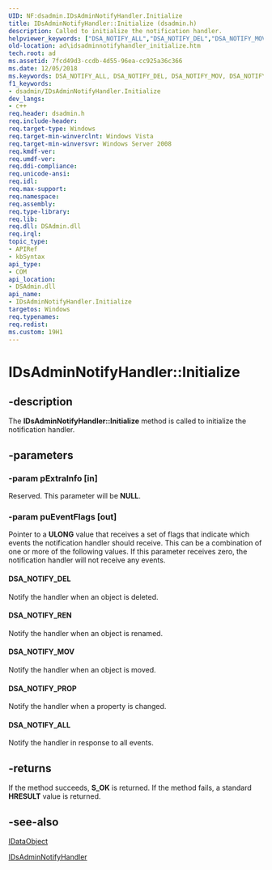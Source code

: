 ```yaml
---
UID: NF:dsadmin.IDsAdminNotifyHandler.Initialize
title: IDsAdminNotifyHandler::Initialize (dsadmin.h)
description: Called to initialize the notification handler.helpviewer_keywords: ["DSA_NOTIFY_ALL","DSA_NOTIFY_DEL","DSA_NOTIFY_MOV","DSA_NOTIFY_PROP","DSA_NOTIFY_REN","IDsAdminNotifyHandler interface [Active Directory]","Initialize method","IDsAdminNotifyHandler.Initialize","IDsAdminNotifyHandler::Initialize","Initialize","Initialize method [Active Directory]","Initialize method [Active Directory]","IDsAdminNotifyHandler interface","ad.idsadminnotifyhandler_initialize","dsadmin/IDsAdminNotifyHandler::Initialize"]
old-location: ad\idsadminnotifyhandler_initialize.htm
tech.root: ad
ms.assetid: 7fcd49d3-ccdb-4d55-96ea-cc925a36c366
ms.date: 12/05/2018
ms.keywords: DSA_NOTIFY_ALL, DSA_NOTIFY_DEL, DSA_NOTIFY_MOV, DSA_NOTIFY_PROP, DSA_NOTIFY_REN, IDsAdminNotifyHandler interface [Active Directory],Initialize method, IDsAdminNotifyHandler.Initialize, IDsAdminNotifyHandler::Initialize, Initialize, Initialize method [Active Directory], Initialize method [Active Directory],IDsAdminNotifyHandler interface, ad.idsadminnotifyhandler_initialize, dsadmin/IDsAdminNotifyHandler::Initialize
f1_keywords:
- dsadmin/IDsAdminNotifyHandler.Initialize
dev_langs:
- c++
req.header: dsadmin.h
req.include-header: 
req.target-type: Windows
req.target-min-winverclnt: Windows Vista
req.target-min-winversvr: Windows Server 2008
req.kmdf-ver: 
req.umdf-ver: 
req.ddi-compliance: 
req.unicode-ansi: 
req.idl: 
req.max-support: 
req.namespace: 
req.assembly: 
req.type-library: 
req.lib: 
req.dll: DSAdmin.dll
req.irql: 
topic_type:
- APIRef
- kbSyntax
api_type:
- COM
api_location:
- DSAdmin.dll
api_name:
- IDsAdminNotifyHandler.Initialize
targetos: Windows
req.typenames: 
req.redist: 
ms.custom: 19H1
---
```


# IDsAdminNotifyHandler::Initialize


## -description


The <b>IDsAdminNotifyHandler::Initialize</b> method is called to initialize the  notification  handler.


## -parameters




### -param pExtraInfo [in]

Reserved. This parameter will be <b>NULL</b>.


### -param puEventFlags [out]

Pointer to a <b>ULONG</b> value that receives a set of flags that indicate which events the notification handler should receive. This can be a combination of one or more of the following values. If this parameter receives zero, the notification handler will not receive any events.



#### DSA_NOTIFY_DEL

Notify the handler when an object is deleted.



#### DSA_NOTIFY_REN

Notify the handler when an object is  renamed.



#### DSA_NOTIFY_MOV

Notify the handler when an object is moved.



#### DSA_NOTIFY_PROP

Notify the handler when a property is changed.



#### DSA_NOTIFY_ALL

Notify the handler in response to all events.


## -returns



If the method succeeds, <b>S_OK</b> is returned. If the method fails,  a standard <b>HRESULT</b> value is returned.




## -see-also




<a href="https://docs.microsoft.com/windows/desktop/api/objidl/nn-objidl-idataobject">IDataObject</a>



<a href="https://docs.microsoft.com/windows/desktop/api/dsadmin/nn-dsadmin-idsadminnotifyhandler">IDsAdminNotifyHandler</a>
 

 

